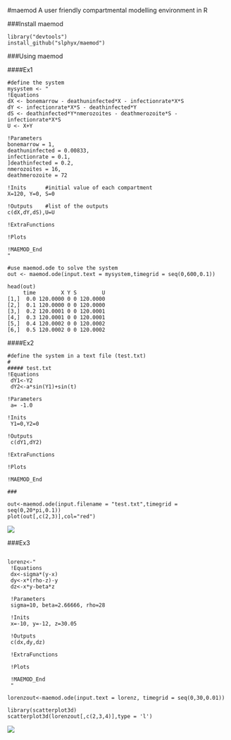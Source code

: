 #maemod
A user friendly compartmental modelling environment in R

###Install maemod
```{r install_devtools, eval=FALSE}
library("devtools")
install_github("slphyx/maemod")
```

###Using maemod

####Ex1
```{r example}
#define the system
mysystem <- "
!Equations
dX <- bonemarrow - deathuninfected*X - infectionrate*X*S
dY <- infectionrate*X*S - deathinfected*Y
dS <- deathinfected*Y*nmerozoites - deathmerozoite*S - infectionrate*X*S
U <- X+Y

!Parameters   
bonemarrow = 1,
deathuninfected = 0.00833,
infectionrate = 0.1,
]deathinfected = 0.2,
nmerozoites = 16,
deathmerozoite = 72

!Inits      #initial value of each compartment
X=120, Y=0, S=0

!Outputs    #list of the outputs
c(dX,dY,dS),U=U

!ExtraFunctions   

!Plots

!MAEMOD_End
"
```
```{r solving the system numerically}
#use maemod.ode to solve the system
out <- maemod.ode(input.text = mysystem,timegrid = seq(0,600,0.1))

head(out)
     time        X Y S        U
[1,]  0.0 120.0000 0 0 120.0000
[2,]  0.1 120.0000 0 0 120.0000
[3,]  0.2 120.0001 0 0 120.0001
[4,]  0.3 120.0001 0 0 120.0001
[5,]  0.4 120.0002 0 0 120.0002
[6,]  0.5 120.0002 0 0 120.0002
```

####Ex2

```{r example}
#define the system in a text file (test.txt)
#
##### test.txt
!Equations
 dY1<-Y2
 dY2<-a*sin(Y1)+sin(t)
 
!Parameters
 a= -1.0
 
!Inits
 Y1=0,Y2=0
 
!Outputs
 c(dY1,dY2)
 
!ExtraFunctions

!Plots

!MAEMOD_End

###
```

```{r solve the system and plot the results}
out<-maemod.ode(input.filename = "test.txt",timegrid = seq(0,20*pi,0.1))
plot(out[,c(2,3)],col="red")
```
![](http://www.sakngoi.com/wp-content/uploads/2016/10/heart.png)


###Ex3
```{r example }

lorenz<-"
 !Equations
 dx<-sigma*(y-x)
 dy<-x*(rho-z)-y
 dz<-x*y-beta*z
 
 !Parameters
 sigma=10, beta=2.66666, rho=28
 
 !Inits
 x=-10, y=-12, z=30.05
 
 !Outputs
 c(dx,dy,dz)
 
 !ExtraFunctions
 
 !Plots
 
 !MAEMOD_End
 "

lorenzout<-maemod.ode(input.text = lorenz, timegrid = seq(0,30,0.01))

library(scatterplot3d)
scatterplot3d(lorenzout[,c(2,3,4)],type = 'l')
```
![](http://www.sakngoi.com/wp-content/uploads/2016/10/lorenz.png)




